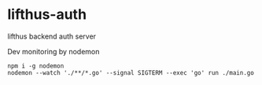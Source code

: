# lifthus-auth

lifthus backend auth server

Dev monitoring by nodemon

```
npm i -g nodemon
nodemon --watch './**/*.go' --signal SIGTERM --exec 'go' run ./main.go
```
